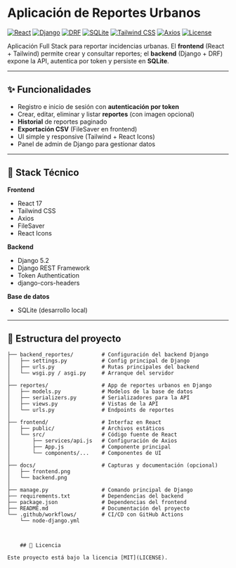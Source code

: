 # Aplicación de Reportes Urbanos

[![React](https://img.shields.io/badge/React-17-61DAFB?logo=react&logoColor=222)](https://react.dev/)
[![Django](https://img.shields.io/badge/Django-5.2-092E20?logo=django&logoColor=fff)](https://www.djangoproject.com/)
[![DRF](https://img.shields.io/badge/REST%20Framework-API-red)](https://www.django-rest-framework.org/)
[![SQLite](https://img.shields.io/badge/SQLite-DB-003B57?logo=sqlite&logoColor=fff)](https://www.sqlite.org/)
[![Tailwind CSS](https://img.shields.io/badge/Tailwind-CSS-38B2AC?logo=tailwindcss&logoColor=fff)](https://tailwindcss.com/)
[![Axios](https://img.shields.io/badge/Axios-HTTP-5A29E4)](https://axios-http.com/)
[![License](https://img.shields.io/badge/License-MIT-blue.svg)](#licencia)

Aplicación Full Stack para reportar incidencias urbanas. El **frontend** (React + Tailwind) permite crear y consultar reportes; el **backend** (Django + DRF) expone la API, autentica por token y persiste en **SQLite**.

---

## ✨ Funcionalidades

- Registro e inicio de sesión con **autenticación por token**
- Crear, editar, eliminar y listar **reportes** (con imagen opcional)
- **Historial** de reportes paginado
- **Exportación CSV** (FileSaver en frontend)
- UI simple y responsive (Tailwind + React Icons)
- Panel de admin de Django para gestionar datos

---

## 🧰 Stack Técnico

**Frontend**
- React 17
- Tailwind CSS
- Axios
- FileSaver
- React Icons

**Backend**
- Django 5.2
- Django REST Framework
- Token Authentication
- django-cors-headers

**Base de datos**
- SQLite (desarrollo local)

---



## 📂 Estructura del proyecto

```ReportesUsuario/
├── backend_reportes/         # Configuración del backend Django
│   ├── settings.py           # Config principal de Django
│   ├── urls.py               # Rutas principales del backend
│   └── wsgi.py / asgi.py     # Arranque del servidor
│
├── reportes/                 # App de reportes urbanos en Django
│   ├── models.py             # Modelos de la base de datos
│   ├── serializers.py        # Serializadores para la API
│   ├── views.py              # Vistas de la API
│   └── urls.py               # Endpoints de reportes
│
├── frontend/                 # Interfaz en React
│   ├── public/               # Archivos estáticos
│   └── src/                  # Código fuente de React
│       ├── services/api.js   # Configuración de Axios
│       ├── App.js            # Componente principal
│       └── components/...    # Componentes de UI
│
├── docs/                     # Capturas y documentación (opcional)
│   ├── frontend.png
│   └── backend.png
│
├── manage.py                 # Comando principal de Django
├── requirements.txt          # Dependencias del backend
├── package.json              # Dependencias del frontend
├── README.md                 # Documentación del proyecto
└── .github/workflows/        # CI/CD con GitHub Actions
    └── node-django.yml
    
   
    
    ## 📄 Licencia

Este proyecto está bajo la licencia [MIT](LICENSE).

